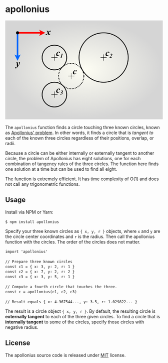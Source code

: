 # apollonius

![Figure: Tangent Circles](doc/example.png "Find a circle that is tangent to three others.")

The `apollonius` function finds a circle touching three known circles, known as [Apollonius' problem](https://en.wikipedia.org/wiki/Problem_of_Apollonius). In other words, it finds a circle that is *tangent to* each of the known three circles regardless of their positions, overlap, or radii.

Because a circle can be either internally or externally tangent to another circle, the problem of Apollonius has eight solutions, one for each combination of tangency rules of the three circles. The function here finds one solution at a time but can be used to find all eight.

The function is extremely efficient. It has time complexity of O(1) and does not call any trigonometric functions.

## Usage

Install via NPM or Yarn:

```
$ npm install apollonius
```

Specify your three known circles as `{ x, y, r }` objects, where `x` and `y` are the circle center coordinates and `r` is the radius. Then call the apollonius function with the circles. The order of the circles does not matter.

```
import 'apollonius'

// Prepare three known circles
const c1 = { x: 3, y: 2, r: 1 }
const c2 = { x: 7, y: 2, r: 2 }
const c3 = { x: 3, y: 5, r: 1 }

// Compute a fourth circle that touches the three.
const c = apollonius(c1, c2, c3)

// Result equals { x: 4.367544..., y: 3.5, r: 1.029822... }
```

The result is a circle object `{ x, y, r }`. By default, the resulting circle is **externally tangent** to each of the three given circles. To find a circle that is **internally tangent** to some of the circles, specify those circles with negative radius.

## License

The apollonius source code is released under [MIT](LICENSE) license.
